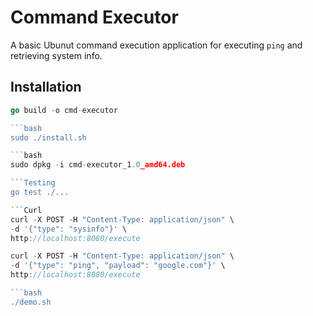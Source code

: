 # Command Executor
A basic Ubunut command execution application for executing `ping` and retrieving system info.

## Installation
```Go
go build -o cmd-executor

```bash
sudo ./install.sh

```bash
sudo dpkg -i cmd-executor_1.0_amd64.deb

```Testing
go test ./...

```Curl
curl -X POST -H "Content-Type: application/json" \
-d '{"type": "sysinfo"}' \
http://localhost:8080/execute

curl -X POST -H "Content-Type: application/json" \
-d '{"type": "ping", "payload": "google.com"}' \
http://localhost:8080/execute

```bash
./demo.sh







